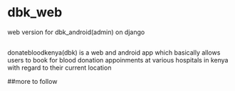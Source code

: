 # dbk_web
web version for dbk_android(admin) on django

##
donatebloodkenya(dbk) is a web and android app which basically allows users to book for blood donation appoinments at various hospitals in kenya with regard to their current location

##more to follow
